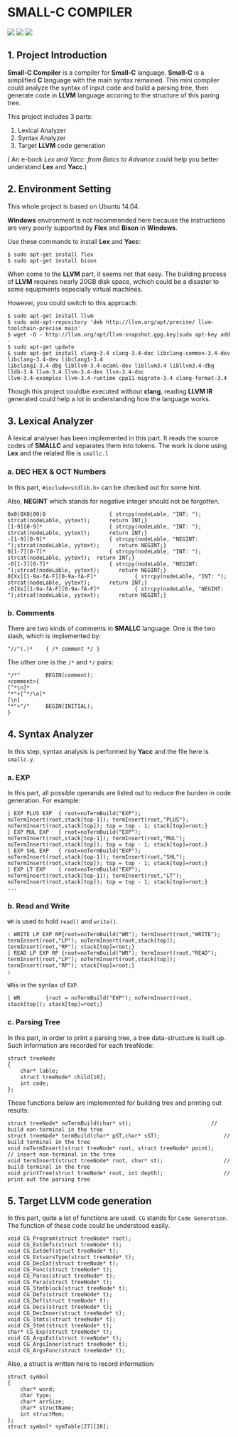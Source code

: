 
# SMALL-C COMPILER

![](https://img.shields.io/badge/Yacc-1.0.0-green.svg) ![](https://img.shields.io/badge/Lex-1.0.0-green.svg) ![](https://img.shields.io/badge/Platform-Linux-lightgray.svg) 

## 1. Project Introduction
**Small-C Compiler** is a compiler for **Small-C** language. **Small-C** is a simplified **C** language with the main syntax remained. This mini compiler could analyze the syntax of input code and build a parsing tree, then generate code in **LLVM** language accoring to the structure of this paring tree.

This project includes 3 parts:

1. Lexical Analyzer
2. Syntax Analyzer
3. Target **LLVM** code generation

(
An e-book *Lex and Yacc: from Baics to Advance* could help you better understand **Lex** and **Yacc**.)


## 2. Environment Setting

This whole project is based on Ubuntu 14.04.

**Windows** environment is not recommended here because the instructions are very poorly supported by **Flex** and **Bison** in **Windows**.


Use these commands to install **Lex** and **Yacc**:

    $ sudo apt-get install flex
    $ sudo apt-get install bison

When come to the **LLVM** part, it seems not that easy. The building process of **LLVM** requires nearly 20GB disk space, wchich could be a disaster to some equipments especially virtual machines.  

However, you could switch to this approach:

    $ sudo apt-get install llvm
    $ sudo add-apt-repository 'deb http://llvm.org/apt/precise/ llvm-toolchain-precise main'
    $ wget -O - http://llvm.org/apt/llvm-snapshot.gpg.key|sudo apt-key add -
    $ sudo apt-get update
    $ sudo apt-get install clang-3.4 clang-3.4-doc libclang-common-3.4-dev libclang-3.4-dev libclang1-3.4 
    libclang1-3.4-dbg libllvm-3.4-ocaml-dev libllvm3.4 libllvm3.4-dbg lldb-3.4 llvm-3.4 llvm-3.4-dev llvm-3.4-doc 
    llvm-3.4-examples llvm-3.4-runtime cpp11-migrate-3.4 clang-format-3.4

Though this project couldbe  executed without **clang**, reading **LLVM IR** generated could help a lot in understanding how the language works.


## 3. Lexical Analyzer
A lexical analyser has been implemented in this part. It reads the source codes of **SMALLC** and separates them into tokens. The work is done using **Lex** and the related file is `smallc.l`

### a. DEC HEX & OCT Numbers

In this part, `#include<stdlib.h>` can be checked out for some hint. 

Also, **NEGINT** which stands for negative integer should not be forgotten.

    0x0|0X0|00|0 					{ strcpy(nodeLable, "INT: "); 	strcat(nodeLable, yytext);  	return INT;}
    [1-9][0-9]* 					{ strcpy(nodeLable, "INT: "); 	strcat(nodeLable, yytext);  	return INT;}
    -[1-9][0-9]* 					{ strcpy(nodeLable, "NEGINT: ");strcat(nodeLable, yytext);  	return NEGINT;}
    0[1-7][0-7]*    				{ strcpy(nodeLable, "INT: "); 	strcat(nodeLable, yytext); 	return INT;}
    -0[1-7][0-7]*   				{ strcpy(nodeLable, "NEGINT: ");strcat(nodeLable, yytext);  	return NEGINT;}
    0[Xx][1-9a-fA-F][0-9a-fA-F]* 			{ strcpy(nodeLable, "INT: "); 	strcat(nodeLable, yytext);  	return INT;}
    -0[Xx][1-9a-fA-F][0-9a-fA-F]* 			{ strcpy(nodeLable, "NEGINT: ");strcat(nodeLable, yytext);  	return NEGINT;}

### b. Comments
There are two kinds of comments in **SMALLC** language.
One is the two slash, which is implemented by:

    "//"(.)*  	{ /* comment */ }
The other one is the `/*` and `*/` pairs:

    "/*"      	BEGIN(comment);
    <comment>{
    [^*\n]*
    "*"+[^*/\n]*
    [\n]             
    "*"+"/"     BEGIN(INITIAL);
    }


## 4. Syntax Analyzer
In this step, syntax analysis is performed by  **Yacc** and the file here is `smallc.y`.

### a. EXP
In this part, all possible operands are  listed out  to reduce the burden in code generation. For example:

    | EXP PLUS EXP	{ root=noTermBuild("EXP"); noTermInsert(root,stack[top-1]); termInsert(root,"PLUS"); 	noTermInsert(root,stack[top]); top = top - 1; stack[top]=root;}
    | EXP MUL EXP	{ root=noTermBuild("EXP"); noTermInsert(root,stack[top-1]); termInsert(root,"MUL"); 	noTermInsert(root,stack[top]); top = top - 1; stack[top]=root;}
    | EXP SHL EXP	{ root=noTermBuild("EXP"); noTermInsert(root,stack[top-1]); termInsert(root,"SHL"); 	noTermInsert(root,stack[top]); top = top - 1; stack[top]=root;}
    | EXP LT EXP	{ root=noTermBuild("EXP"); noTermInsert(root,stack[top-1]); termInsert(root,"LT"); 	noTermInsert(root,stack[top]); top = top - 1; stack[top]=root;}
    ...

### b. Read and Write
`WR` is used to hold `read()` and `write()`.

    : WRITE LP EXP RP{root=noTermBuild("WR"); termInsert(root,"WRITE"); 	termInsert(root,"LP"); noTermInsert(root,stack[top]);  termInsert(root,"RP"); stack[top]=root;}
	| READ LP EXP RP {root=noTermBuild("WR"); termInsert(root,"READ"); 	termInsert(root,"LP"); noTermInsert(root,stack[top]);  termInsert(root,"RP"); stack[top]=root;}
	;

`WR`is in the syntax of `EXP`.

    | WR		{root = noTermBuild("EXP"); noTermInsert(root, stack[top]); stack[top]=root;}

### c. Parsing Tree
In this part, in order to print a parsing tree, a tree data-structure is built up.
Such information are recorded for each treeNode:

    struct treeNode
    {
    	char* lable;
		struct treeNode* child[10];
		int code;
    };
These functions below are implemented for building tree and printing out  results:

    struct treeNode* noTermBuild(char* st); 						// build non-terminal in the tree
	struct treeNode* termBuild(char* pST,char* sST);					// build terminal in the tree
	void noTermInsert(struct treeNode* root, struct treeNode* point);			// insert non-terminal in the tree
	void termInsert(struct treeNode* root, char* st);					// build terminal in the tree
	void printTree(struct treeNode* root, int depth);					// print out the parsing tree


## 5. Target LLVM code generation
In this part, quite a lot of functions are used. `CG` stands for `Code Generation`. The function of these code could be understood easily.

    void CG_Program(struct treeNode* root);
	void CG_Extdefs(struct treeNode* t);
	void CG_Extdef(struct treeNode* t);
	void CG_ExtvarsType(struct treeNode* t);
	void CG_DecExt(struct treeNode* t);
	void CG_Func(struct treeNode* t);
	void CG_Paras(struct treeNode* t);
	void CG_Para(struct treeNode* t);
	void CG_Stmtblock(struct treeNode* t);
	void CG_Defs(struct treeNode* t);
	void CG_Def(struct treeNode* t);
	void CG_Decs(struct treeNode* t);
	void CG_DecInner(struct treeNode* t);
	void CG_Stmts(struct treeNode* t);
	void CG_Stmt(struct treeNode* t);
	char* CG_Exp(struct treeNode* t);
	void CG_ArgsExt(struct treeNode* t);
	void CG_ArgsInner(struct treeNode* t);
	void CG_ArgsFunc(struct treeNode* t);

Also, a struct is written here to record information:

    struct symbol
	{
    	char* word;
    	char type;
    	char* arrSize;
    	char* structName;
    	int structMem;
	};
	struct symbol* symTable[27][20];
